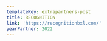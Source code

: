 ```yaml
---
templateKey: extrapartners-post
title: RECOGNITION
link: 'https://recognitionbxl.com/'
yearPartner: 2022
---
```


